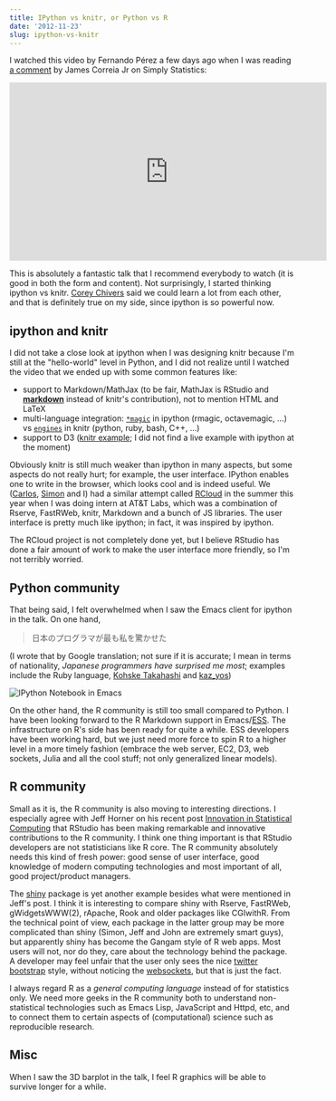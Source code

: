 ```yaml
---
title: IPython vs knitr, or Python vs R
date: '2012-11-23'
slug: ipython-vs-knitr
---
```


I watched this video by Fernando Pérez a few days ago when I was reading [a comment](http://simplystatistics.tumblr.com/post/35778860973/reproducible-research-with-us-or-against-us) by James Correia Jr on Simply Statistics:

<iframe width="560" height="315" src="https://www.youtube.com/embed/F4rFuIb1Ie4?rel=0" frameborder="0" allowfullscreen></iframe>

This is absolutely a fantastic talk that I recommend everybody to watch (it is good in both the form and content). Not surprisingly, I started thinking ipython vs knitr. [Corey Chivers](http://bayesianbiologist.com/2012/11/21/ipython-vs-rstudioknitr/) said we could learn a lot from each other, and that is definitely true on my side, since ipython is so powerful now.

## ipython and knitr

I did not take a close look at ipython when I was designing knitr because I'm still at the "hello-world" level in Python, and I did not realize until I watched the video that we ended up with some common features like:

- support to Markdown/MathJax (to be fair, MathJax is RStudio and [**markdown**](http://cran.r-project.org/package=markdown) instead of knitr's contribution), not to mention HTML and LaTeX
- multi-language integration: [`*magic`](http://ipython.org/ipython-doc/stable/config/extensions/index.html) in ipython (rmagic, octavemagic, ...) vs [`engines`](/knitr/demo/engines/) in knitr (python, ruby, bash, C++, ...)
- support to D3 ([knitr example](http://vis.supstat.com/2012/11/contour-plots-with-d3-and-r/); I did not find a live example with ipython at the moment)

Obviously knitr is still much weaker than ipython in many aspects, but some aspects do not really hurt; for example, the user interface. IPython enables one to write in the browser, which looks cool and is indeed useful. We ([Carlos](http://cscheid.net), [Simon](http://www2.research.att.com/~urbanek/) and I) had a similar attempt called [RCloud](https://github.com/cscheid/rcloud) in the summer this year when I was doing intern at AT&T Labs, which was a combination of Rserve, FastRWeb, knitr, Markdown and a bunch of JS libraries. The user interface is pretty much like ipython; in fact, it was inspired by ipython.

The RCloud project is not completely done yet, but I believe RStudio has done a fair amount of work to make the user interface more friendly, so I'm not terribly worried.

## Python community

That being said, I felt overwhelmed when I saw the Emacs client for ipython in the talk. On one hand,

> 日本のプログラマが最も私を驚かせた

(I wrote that by Google translation; not sure if it is accurate; I mean in terms of nationality, _Japanese programmers have surprised me most_; examples include the Ruby language, [Kohske Takahashi](http://rpubs.com/kohske) and [kaz_yos](http://rpubs.com/kaz_yos))

![IPython Notebook in Emacs](https://github.com/tkf/emacs-ipython-notebook/raw/data/screenshots/notebook_simple_plot.png)

On the other hand, the R community is still too small compared to Python. I have been looking forward to the R Markdown support in Emacs/[ESS](http://ess.r-project.org). The infrastructure on R's side has been ready for quite a while. ESS developers have been working hard, but we just need more force to spin R to a higher level in a more timely fashion (embrace the web server, EC2, D3, web sockets, Julia and all the cool stuff; not only generalized linear models).

## R community

Small as it is, the R community is also moving to interesting directions. I especially agree with Jeff Horner on his recent post [Innovation in Statistical Computing](http://jeffreyhorner.tumblr.com/post/35782252672/innovation-in-statistical-computing) that RStudio has been making remarkable and innovative contributions to the R community. I think one thing important is that RStudio developers are not statisticians like R core. The R community absolutely needs this kind of fresh power: good sense of user interface, good knowledge of modern computing technologies and most important of all, good project/product managers.

The [shiny](http://www.rstudio.com/shiny/) package is yet another example besides what were mentioned in Jeff's post. I think it is interesting to compare shiny with Rserve, FastRWeb, gWidgetsWWW(2), rApache, Rook and older packages like CGIwithR. From the technical point of view, each package in the latter group may be more complicated than shiny (Simon, Jeff and John are extremely smart guys), but apparently shiny has become the Gangam style of R web apps. Most users will not, nor do they, care about the technology behind the package. A developer may feel unfair that the user only sees the nice [twitter bootstrap](http://twitter.github.com/bootstrap/) style, without noticing the [websockets](https://github.com/rstudio/R-Websockets), but that is just the fact.

I always regard R as a _general computing language_ instead of for statistics only. We need more geeks in the R community both to understand non-statistical technologies such as Emacs Lisp, JavaScript and Httpd, etc, and to connect them to certain aspects of (computational) science such as reproducible research.

## Misc

When I saw the 3D barplot in the talk, I feel R graphics will be able to survive longer for a while.
